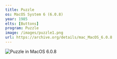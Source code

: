 ```yaml
---
title: Puzzle
os: MacOS System 6 (6.0.8)
year: 1985
elts: [Buttons]
program: Puzzle
image: /images/puzzle1.png
url: https://archive.org/details/mac_MacOS_6.0.8
---
```


![Puzzle in MacOS 6.0.8](/images/puzzle1.png)
